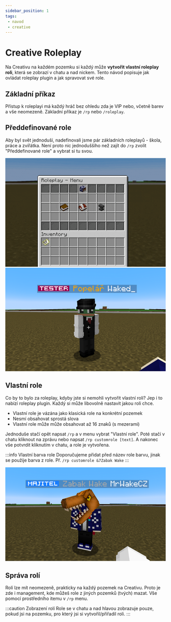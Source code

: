 ```yaml
---
sidebar_position: 1
tags:
 - navod
 - creative
---
```


# Creative Roleplay
Na Creativu na každém pozemku si každý může **vytvořit vlastní roleplay roli**, která se zobrazí v chatu a nad nickem. Tento návod popisuje jak ovládat roleplay plugin a jak spravovat své role.

## Základní příkaz
Přístup k roleplayi má každý hráč bez ohledu zda je VIP nebo, včetně barev a vše neomezeně. Základní příkaz je `/rp` nebo `/roleplay`.

## Předdefinované role
Aby byl svět jednoduší, nadefinovali jsme pár základních roleplayů - škola, práce a zvířátka. Není proto nic jednoduššího než zajít do `/rp` zvolit "Předdefinované role" a vybrat si tu svou.

![](./../../assets/creative-rp-1.gif)
![](./../../assets/creative-rp-3.png)

## Vlastní role
Co by to bylo za roleplay, kdyby jste si nemohli vytvořit vlastní roli? Jep i to nabízí roleplay plugin. Každý si může libovolně nastavit jakou roli chce.

- Vlastní role je vázána jako klasická role na konkrétní pozemek
- Nesmí obsahovat sprostá slova
- Vlastní role může může obsahovat až 16 znaků (s mezerami)

Jednoduše stačí opět napsat `/rp` a v menu vybrat "Vlastní role". Poté stačí v chatu kliknout na zprávu nebo napsat `/rp customrole [text]`. A nakonec vše potvrdit kliknutím v chatu, a role je vytvořena.

:::info Vlastní barva role
Doporučujeme přidat před název role barvu, jinak se použije barva z role.
Př. `/rp customrole &7Zabak Wake`
:::

![](../../assets/creative-rp-5.png)

## Správa rolí
Rolí lze mít neomezeně, prakticky na každý pozemek na Creativu. Proto je zde i management, kde můžeš role z jiných pozemků (tvých) mazat. Vše pomocí prostředního itemu v `/rp` menu.

:::caution Zobrazení rolí
Role se v chatu a nad hlavou zobrazuje pouze, pokud jsi na pozemku, pro který jsi si vytvořil/přiřadil roli.
:::

